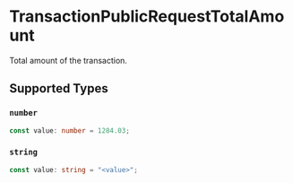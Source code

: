 # TransactionPublicRequestTotalAmount

Total amount of the transaction.


## Supported Types

### `number`

```typescript
const value: number = 1284.03;
```

### `string`

```typescript
const value: string = "<value>";
```

